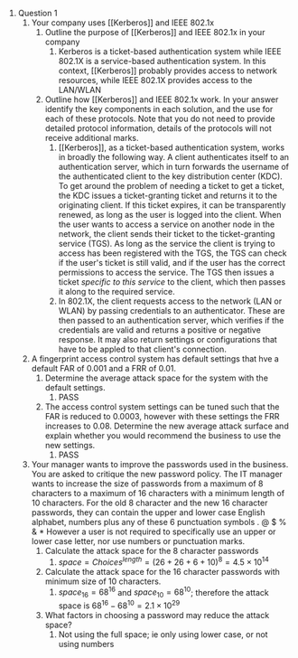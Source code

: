 1. Question 1
	1. Your company uses [[Kerberos]] and IEEE 802.1x
		1. Outline the purpose of [[Kerberos]] and IEEE 802.1x in your company
			1. Kerberos is a ticket-based authentication system while IEEE 802.1X is a service-based authentication system. In this context, [[Kerberos]] probably provides access to network resources, while IEEE 802.1X provides access to the LAN/WLAN
		2. Outline how [[Kerberos]] and IEEE 802.1x work. In your answer identify the key components in each solution, and the use for each of these protocols. Note that you do not need to provide detailed protocol information, details of the protocols will not receive additional marks.
			1. [[Kerberos]], as a ticket-based authentication system, works in broadly the following way. A client authenticates itself to an authentication server, which in turn forwards the username of the authenticated client to the key distribution center (KDC). To get around the problem of needing a ticket to get a ticket, the KDC issues a ticket-granting ticket and returns it to the originating client. If this ticket expires, it can be transparently renewed, as long as the user is logged into the client. When the user wants to access a service on another node in the network, the client sends their ticket to the ticket-granting service (TGS). As long as the service the client is trying to access has been registered with the TGS, the TGS can check if the user's ticket is still valid, and if the user has the correct permissions to access the service. The TGS then issues a ticket _specific to this service_ to the client, which then passes it along to the required service.
			2. In 802.1X, the client requests access to the network (LAN or WLAN) by passing credentials to an authenticator. These are then passed to an authentication server, which verifies if the credentials are valid and returns a positive or negative response. It may also return settings or configurations that have to be appled to that client's connection.
	2. A fingerprint access control system has default settings that hve a default FAR of 0.001 and a FRR of 0.01.
		1. Determine the average attack space for the system with the default settings.
			1. PASS
		2. The access control system settings can be tuned such that the FAR is reduced to 0.0003, however with these settings the FRR increases to 0.08. Determine the new average attack surface and explain whether you would recommend the business to use the new settings.
			1. PASS
	2. Your manager wants to improve the passwords used in the business. You are asked to critique the new password policy. The IT manager wants to increase the size of passwords from a maximum of 8 characters to a maximum of 16 characters with a minimum length of 10 characters. For the old 8 character and the new 16 character passwords, they can contain the upper and lower case English alphabet, numbers plus any of these 6 punctuation symbols . @ $ % & * However a user is not required to specifically use an upper or lower case letter, nor use numbers or punctuation marks.
		1. Calculate the attack space for the 8 character passwords
			1. $space = Choices^{length}=(26+26+6+10)^{8}=4.5\times10^{14}$
		2. Calculate the attack space for the 16 character passwords with minimum size of 10 characters.
			1. $space_{16}=68^{16}$ and $space_{10}=68^{10}$; therefore the attack space is $68^{16}-68^{10}=2.1\times10^{29}$
		2. What factors in choosing a password may reduce the attack space?
			1. Not using the full space; ie only using lower case, or not using numbers